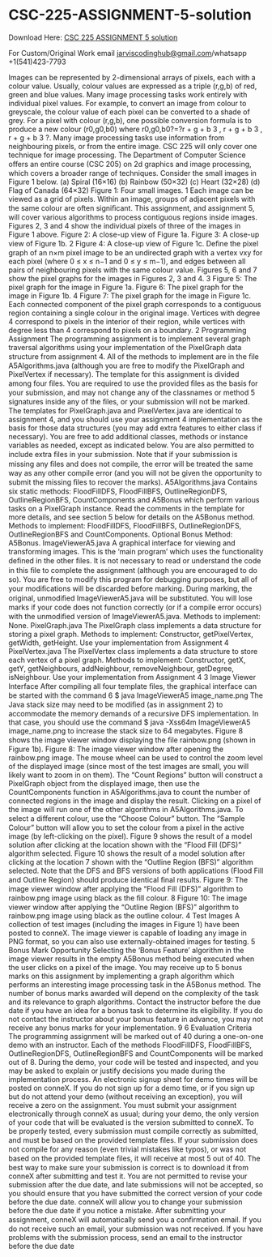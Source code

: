 # CSC-225-ASSIGNMENT-5-solution

Download Here: [CSC 225 ASSIGNMENT 5 solution](https://jarviscodinghub.com/assignment/csc-225-assignment-5-solution/)

For Custom/Original Work email jarviscodinghub@gmail.com/whatsapp +1(541)423-7793

Images can be represented by 2-dimensional arrays of pixels, each with a colour value. Usually, colour values are expressed as a triple (r,g,b) of red, green and blue values. Many image processing tasks work entirely with individual pixel values. For example, to convert an image from colour to greyscale, the colour value of each pixel can be converted to a shade of grey. For a pixel with colour (r,g,b), one possible conversion formula is to produce a new colour (r0,g0,b0) where r0,g0,b0?=?r + g + b 3 , r + g + b 3 , r + g + b 3 ?. Many image processing tasks use information from neighbouring pixels, or from the entire image. CSC 225 will only cover one technique for image processing. The Department of Computer Science oﬀers an entire course (CSC 205) on 2d graphics and image processing, which covers a broader range of techniques.
Consider the small images in Figure 1 below.
(a) Spiral (16×16) (b) Rainbow (50×32)
(c) Heart (32×28) (d) Flag of Canada (64×32) Figure 1: Four small images.
1
Each image can be viewed as a grid of pixels. Within an image, groups of adjacent pixels with the same colour are often signiﬁcant. This assignment, and assignment 5, will cover various algorithms to process contiguous regions inside images. Figures 2, 3 and 4 show the individual pixels of three of the images in Figure 1 above.
Figure 2: A close-up view of Figure 1a.
Figure 3: A close-up view of Figure 1b.
2
Figure 4: A close-up view of Figure 1c.
Deﬁne the pixel graph of an n×m pixel image to be an undirected graph with a vertex vxy for each pixel (where 0 ≤ x ≤ n−1 and 0 ≤ y ≤ m−1), and edges between all pairs of neighbouring pixels with the same colour value. Figures 5, 6 and 7 show the pixel graphs for the images in Figures 2, 3 and 4.
3
Figure 5: The pixel graph for the image in Figure 1a.
Figure 6: The pixel graph for the image in Figure 1b.
4
Figure 7: The pixel graph for the image in Figure 1c.
Each connected component of the pixel graph corresponds to a contiguous region containing a single colour in the original image. Vertices with degree 4 correspond to pixels in the interior of their region, while vertices with degree less than 4 correspond to pixels on a boundary.
2 Programming Assignment
The programming assignment is to implement several graph traversal algorithms using your implementation of the PixelGraph data structure from assignment 4. All of the methods to implement are in the ﬁle A5Algorithms.java (although you are free to modify the PixelGraph and PixelVertex if necessary).
The template for this assignment is divided among four ﬁles. You are required to use the provided ﬁles as the basis for your submission, and may not change any of the classnames or method
5
signatures inside any of the ﬁles, or your submission will not be marked. The templates for PixelGraph.java and PixelVertex.java are identical to assignment 4, and you should use your assignment 4 implementation as the basis for those data structures (you may add extra features to either class if necessary). You are free to add additional classes, methods or instance variables as needed, except as indicated below. You are also permitted to include extra ﬁles in your submission. Note that if your submission is missing any ﬁles and does not compile, the error will be treated the same way as any other compile error (and you will not be given the opportunity to submit the missing ﬁles to recover the marks).
A5Algorithms.java Contains six static methods: FloodFillDFS, FloodFillBFS, OutlineRegionDFS, OutlineRegionBFS, CountComponents and A5Bonus which perform various tasks on a PixelGraph instance. Read the comments in the template for more details, and see section 5 below for details on the A5Bonus method. Methods to implement: FloodFillDFS, FloodFillBFS, OutlineRegionDFS, OutlineRegionBFS and CountComponents. Optional Bonus Method: A5Bonus.
ImageViewerA5.java A graphical interface for viewing and transforming images. This is the ‘main program’ which uses the functionality deﬁned in the other ﬁles. It is not necessary to read or understand the code in this ﬁle to complete the assignment (although you are encouraged to do so). You are free to modify this program for debugging purposes, but all of your modiﬁcations will be discarded before marking. During marking, the original, unmodiﬁed ImageViewerA5.java will be substituted. You will lose marks if your code does not function correctly (or if a compile error occurs) with the unmodiﬁed version of ImageViewerA5.java. Methods to implement: None.
PixelGraph.java The PixelGraph class implements a data structure for storing a pixel graph. Methods to implement: Constructor, getPixelVertex, getWidth, getHeight. Use your implementation from Assignment 4
PixelVertex.java The PixelVertex class implements a data structure to store each vertex of a pixel graph. Methods to implement: Constructor, getX, getY, getNeighbours, addNeighbour, removeNeighbour, getDegree, isNeighbour. Use your implementation from Assignment 4
3 Image Viewer Interface
After compiling all four template ﬁles, the graphical interface can be started with the command
6
$ java ImageViewerA5 image_name.png The Java stack size may need to be modiﬁed (as in assignment 2) to accommodate the memory demands of a recursive DFS implementation. In that case, you should use the command $ java -Xss64m ImageViewerA5 image_name.png to increase the stack size to 64 megabytes.
Figure 8 shows the image viewer window displaying the ﬁle rainbow.png (shown in Figure 1b).
Figure 8: The image viewer window after opening the rainbow.png image.
The mouse wheel can be used to control the zoom level of the displayed image (since most of the test images are small, you will likely want to zoom in on them). The “Count Regions” button will construct a PixelGraph object from the displayed image, then use the CountComponents function in A5Algorithms.java to count the number of connected regions in the image and display the result. Clicking on a pixel of the image will run one of the other algorithms in A5Algorithms.java. To select a diﬀerent colour, use the “Choose Colour” button. The “Sample Colour” button will allow you to set the colour from a pixel in the active image (by left-clicking on the pixel). Figure 9 shows the result of a model solution after clicking at the location shown with the “Flood Fill (DFS)” algorithm selected. Figure 10 shows the result of a model solution after clicking at the location
7
shown with the “Outline Region (BFS)” algorithm selected. Note that the DFS and BFS versions of both applications (Flood Fill and Outline Region) should produce identical ﬁnal results.
Figure 9: The image viewer window after applying the “Flood Fill (DFS)” algorithm to rainbow.png image using black as the ﬁll colour.
8
Figure 10: The image viewer window after applying the “Outline Region (BFS)” algorithm to rainbow.png image using black as the outline colour.
4 Test Images
A collection of test images (including the images in Figure 1) have been posted to conneX. The image viewer is capable of loading any image in PNG format, so you can also use externally-obtained images for testing.
5 Bonus Mark Opportunity
Selecting the ‘Bonus Feature’ algorithm in the image viewer results in the empty A5Bonus method being executed when the user clicks on a pixel of the image. You may receive up to 5 bonus marks on this assignment by implementing a graph algorithm which performs an interesting image processing task in the A5Bonus method. The number of bonus marks awarded will depend on the complexity of the task and its relevance to graph algorithms. Contact the instructor before the due date if you have an idea for a bonus task to determine its eligibility. If you do not contact the instructor about your bonus feature in advance, you may not receive any bonus marks for your implementation.
9
6 Evaluation Criteria
The programming assignment will be marked out of 40 during a one-on-one demo with an instructor. Each of the methods FloodFillDFS, FloodFillBFS, OutlineRegionDFS, OutlineRegionBFS and CountComponents will be marked out of 8. During the demo, your code will be tested and inspected, and you may be asked to explain or justify decisions you made during the implementation process. An electronic signup sheet for demo times will be posted on conneX. If you do not sign up for a demo time, or if you sign up but do not attend your demo (without receiving an exception), you will receive a zero on the assignment.
You must submit your assignment electronically through conneX as usual; during your demo, the only version of your code that will be evaluated is the version submitted to conneX.
To be properly tested, every submission must compile correctly as submitted, and must be based on the provided template ﬁles. If your submission does not compile for any reason (even trivial mistakes like typos), or was not based on the provided template ﬁles, it will receive at most 5 out of 40. The best way to make sure your submission is correct is to download it from conneX after submitting and test it. You are not permitted to revise your submission after the due date, and late submissions will not be accepted, so you should ensure that you have submitted the correct version of your code before the due date. conneX will allow you to change your submission before the due date if you notice a mistake. After submitting your assignment, conneX will automatically send you a conﬁrmation email. If you do not receive such an email, your submission was not received. If you have problems with the submission process, send an email to the instructor before the due date
